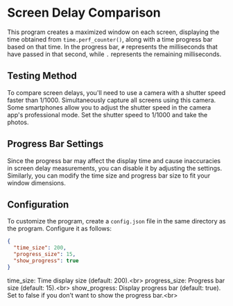 # Screen Delay Comparison

This program creates a maximized window on each screen, displaying the time obtained from `time.perf_counter()`, along with a time progress bar based on that time. In the progress bar, `#` represents the milliseconds that have passed in that second, while `.` represents the remaining milliseconds.

## Testing Method

To compare screen delays, you'll need to use a camera with a shutter speed faster than 1/1000. Simultaneously capture all screens using this camera. Some smartphones allow you to adjust the shutter speed in the camera app's professional mode. Set the shutter speed to 1/1000 and take the photos.

## Progress Bar Settings

Since the progress bar may affect the display time and cause inaccuracies in screen delay measurements, you can disable it by adjusting the settings. Similarly, you can modify the time size and progress bar size to fit your window dimensions.

## Configuration

To customize the program, create a `config.json` file in the same directory as the program. Configure it as follows:

```json
{
  "time_size": 200,
  "progress_size": 15,
  "show_progress": true
}
```
time_size: Time display size (default: 200).\<br>
progress_size: Progress bar size (default: 15).\<br>
show_progress: Display progress bar (default: true). Set to false if you don’t want to show the progress bar.\<br>
